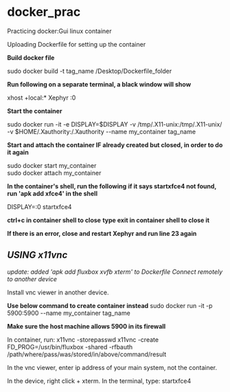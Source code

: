 # **docker_prac**
Practicing docker:Gui linux container

Uploading Dockerfile for setting up the container


**Build docker file**

sudo docker build -t tag_name /Desktop/Dockerfile_folder

**Run following on a separate terminal, a black window will show**

xhost +local:*
Xephyr :0

**Start the container**

sudo docker run -it -e DISPLAY=$DISPLAY -v /tmp/.X11-unix:/tmp/.X11-unix/ -v $HOME/.Xauthority:/.Xauthority --name my_container tag_name

**Start and attach the container IF already created but closed, in order to do it again**

sudo docker start my_container  
sudo docker attach my_container

**In the container's shell, run the following**
**if it says startxfce4 not found, run 'apk add xfce4' in the shell**

DISPLAY=:0 startxfce4

**ctrl+c in container shell to close**
**type exit in container shell to close it**

**If there is an error, close and restart Xephyr and run line 23 again**

## **_USING x11vnc_**
_update: added 'apk add fluxbox xvfb xterm' to Dockerfile_
_Connect remotely to another device_

Install vnc viewer in another device.

**Use below command to create container instead**
  sudo docker run -it -p 5900:5900 --name my_container tag_name 

**Make sure the host machine allows 5900 in its firewall**

In container, run:
  x11vnc -storepasswd
  x11vnc -create FD_PROG=/usr/bin/fluxbox -shared -rfbauth /path/where/pass/was/stored/in/above/command/result
 
In the vnc viewer, enter ip address of your main system, not the container.

In the device, right click + xterm.
In the terminal, type:
  startxfce4
  
  





